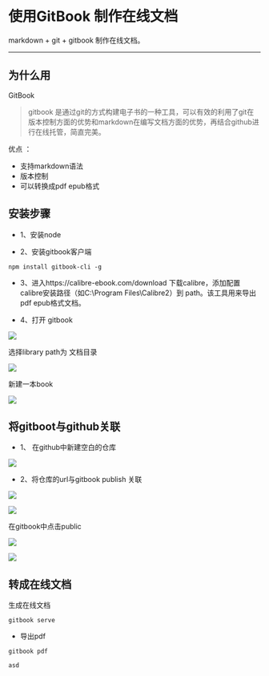 # 使用GitBook 制作在线文档

markdown + git + gitbook 制作在线文档。

***

## 为什么用
GitBook

> gitbook 是通过git的方式构建电子书的一种工具，可以有效的利用了git在版本控制方面的优势和markdown在编写文档方面的优势，再结合github进行在线托管，简直完美。

优点 ：
* 支持markdown语法
* 版本控制
* 可以转换成pdf epub格式


## 安装步骤

* 1、安装node

* 2、安装gitbook客户端


```
npm install gitbook-cli -g
```

* 3、进入https://calibre-ebook.com/download 下载calibre，添加配置calibre安装路径（如C:\Program Files\Calibre2）到 path。该工具用来导出pdf epub格式文档。


* 4、打开 gitbook

![](/assets/2018-11-25_222019.jpg)

选择library path为 文档目录

![](/assets/2018-11-25_222225.jpg)

新建一本book

![](/assets/2018-11-25_222428.jpg)

## 将gitboot与github关联

* 1、 在github中新建空白的仓库

![](/assets/2018-11-25_222746.jpg)

* 2、将仓库的url与gitbook publish 关联

![](/assets/2018-11-25_222929.jpg)

![](/assets/2018-11-25_223102.jpg)

在gitbook中点击public

![](/assets/2018-11-25_223413.jpg)

![](/assets/2018-11-25_223157.jpg)

## 转成在线文档

生成在线文档

```
gitbook serve
```

* 导出pdf

```
gitbook pdf
```




```
asd
```


